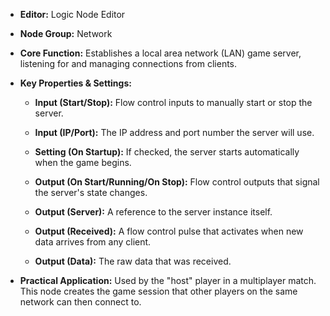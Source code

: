 - **Editor:** Logic Node Editor
    
- **Node Group:** Network
    
- **Core Function:** Establishes a local area network (LAN) game server, listening for and managing connections from clients.
    
- **Key Properties & Settings:**
    
    - **Input (Start/Stop):** Flow control inputs to manually start or stop the server.
        
    - **Input (IP/Port):** The IP address and port number the server will use.
        
    - **Setting (On Startup):** If checked, the server starts automatically when the game begins.
        
    - **Output (On Start/Running/On Stop):** Flow control outputs that signal the server's state changes.
        
    - **Output (Server):** A reference to the server instance itself.
        
    - **Output (Received):** A flow control pulse that activates when new data arrives from any client.
        
    - **Output (Data):** The raw data that was received.
        
- **Practical Application:** Used by the "host" player in a multiplayer match. This node creates the game session that other players on the same network can then connect to.